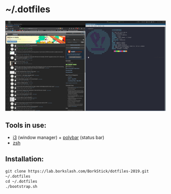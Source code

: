 # ~/.dotfiles
![screenshot](screenshot.png)

## Tools in use:
- [i3](https://github.com/i3/i3) (window manager) + [polybar](https://github.com/polybar/polybar) (status bar)
- [zsh](https://www.zsh.org)




## Installation:
```
git clone https://lab.borkslash.com/BorkStick/dotfiles-2019.git ~/.dotfiles
cd ~/.dotfiles
./bootstrap.sh

```
